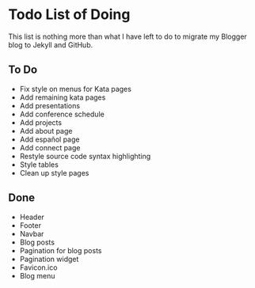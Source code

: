 # Todo List of Doing

This list is nothing more than what I have left to do to migrate my Blogger
blog to Jekyll and GitHub.

## To Do

  - Fix style on menus for Kata pages
  - Add remaining kata pages
  - Add presentations
  - Add conference schedule
  - Add projects
  - Add about page
  - Add español page
  - Add connect page
  - Restyle source code syntax highlighting
  - Style tables
  - Clean up style pages

## Done

  - Header
  - Footer
  - Navbar
  - Blog posts
  - Pagination for blog posts
  - Pagination widget
  - Favicon.ico
  - Blog menu
